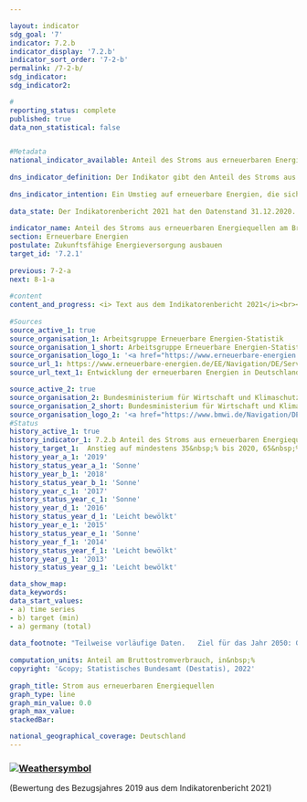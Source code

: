 ```yaml
---

layout: indicator    
sdg_goal: '7'    
indicator: 7.2.b    
indicator_display: '7.2.b'    
indicator_sort_order: '7-2-b'    
permalink: /7-2-b/    
sdg_indicator:     
sdg_indicator2:     

#    
reporting_status: complete    
published: true    
data_non_statistical: false    


#Metadata    
national_indicator_available: Anteil des Stroms aus erneuerbaren Energiequellen am Bruttostromverbrauch    
    
dns_indicator_definition: Der Indikator gibt den Anteil des Stroms aus erneuerbaren Energiequellen am Bruttostromverbrauch wieder.    
    
dns_indicator_intention: Ein Umstieg auf erneuerbare Energien, die sich als natürliche Energiequellen ständig regenerieren, kann den Bedarf an fossilen Energieträgern verringern. Dadurch würde sowohl die Abhängigkeit von Importen konventioneller Energieträger reduziert als auch der Ausstoß energetisch bedingter Emissionen verringert und damit das Ausmaß des Klimawandels eingedämmt. Die Bundesregierung hatte sich daher als Ziel gesetzt, den Anteil des Stroms aus erneuerbaren Energiequellen gemessen am Bruttostromverbrauch bis zum Jahr 2020 auf mindestens 35&nbsp;% und bis zum Jahr 2030 auf 65&nbsp;% zu steigern. Vor dem Jahr 2050 soll der gesamte in Deutschland erzeugte und verbrauchte Strom treibhausgasneutral sein.<br><br>    
    
data_state: Der Indikatorenbericht 2021 hat den Datenstand 31.12.2020. Die Daten auf der DNS-Online Plattform werden regelmäßig aktualisiert, sodass online aktuellere Daten verfügbar sein können als im Indikatorenbericht 2021 veröffentlicht.    
    
indicator_name: Anteil des Stroms aus erneuerbaren Energiequellen am Bruttostromverbrauch    
section: Erneuerbare Energien    
postulate: Zukunftsfähige Energieversorgung ausbauen    
target_id: '7.2.1'    
    
previous: 7-2-a    
next: 8-1-a    
    
#content    
content_and_progress: <i> Text aus dem Indikatorenbericht 2021</i><br><br>Die Berechnung des Indikators erfolgt durch die Arbeitsgruppe Erneuerbare Energien Statistik (AGEE-Stat) auf Basis unterschiedlicher amtlicher und nichtamtlicher Quellen. Der Bruttostromverbrauch umfasst die gesamte erzeugte und importierte Strommenge abzüglich des exportierten Stroms. Er setzt sich somit aus der inländischen Stromerzeugung, dem Austauschsaldo über die Landesgrenzen, dem Eigenstromverbrauch der Kraftwerke als auch den Netzverlusten zusammen. Als erneuerbare Energiequellen gelten Windenergie, Wasserkraft, solare Strahlungsenergie, Geothermie und Biomasse einschließlich Biogas, Biomethan, Deponiegas und Klärgas sowie der biologisch abbaubare Anteil von Abfällen aus Haushalten und Industrie.<br><br>Im Zeitraum von 2005 bis 2019 erhöhte sich der Anteil erneuerbarer Energien am Stromverbrauch von 10,3&nbsp;% auf 42,0&nbsp;%. Damit wurde das im Energiekonzept der Bundesregierung für 2020 angestrebte Ziel von mindestens 35&nbsp;% bereits im Jahr 2017 erfüllt. Diese Entwicklung wurde durch gesetzliche Maßnahmen, wie zum Beispiel das Erneuerbare-Energien-Gesetz (EEG), vorangetrieben. Das EEG verpflichtet die Netzbetreiber unter anderem, erneuerbaren Energien bei der Stromeinspeisung Vorrang zu gewähren. Bei Fortsetzung des Trends der vergangenen Jahre wird das Ziel für das Jahr 2030 voraussichtlich ebenfalls erreicht.<br><br>Ähnlich wie bei Indikator [7.2.a](https://sustainabledevelopment-deutschland.github.io/7-2-a/) ist bei der Berechnungsmethodik des Indikators zu beachten, dass der Stromaußenhandel einen direkten Einfluss auf den Nenner des Indikators, nicht aber auf den Zähler hat<sup>1</sup>. Unabhängig von der Elektrizitätsproduktion aus erneuerbaren Quellen reduzieren Nettoexporte den Bruttostromverbrauch, während Nettoimporte den Bruttostromverbrauch erhöhen. Deutschland ist seit dem Jahr 2003 zunehmend Nettoexporteur von Elektrizität, was dazu führt, dass der Indikator den tatsächlichen Anteil erneuerbarer Energien am Bruttostromverbrauch im selben Zeitraum überschätzt.<br><br>Seit dem Jahr 2005 stieg der Anteil erneuerbarer Energien an der Stromerzeugung an, insbesondere durch die zunehmende Nutzung von Windenergie, Biomasse und Photovoltaik. Zwischen 2005 und 2019 stand einer abnehmenden Stromerzeugung aus konventionellen Energieträgern eine um knapp 180 Terawattstunden gesteigerte Produktion von Elektrizität aus regenerativen Energiequellen gegenüber. Dabei nahm die Stromerzeugung mittels Windenergie an Land und auf See von 27,8 Terawattstunden im Jahr 2005 auf knapp 126 Terawattstunden im Jahr 2019 zu. Davon steuerte die Windenergie auf See im Jahr 2019 rund 24,7 Terawattstunden bei. Die Stromerzeugung aus Photovoltaik stieg zwischen 2005 und 2019 von 1,3 Terawattstunden auf 46,4 Terawattstunden. Die Stromerzeugung aus Biomasse hat sich im gleichen Zeitraum auf 50,2 Terawattstunden mehr als verdreifacht.<br><br><small><sup>1</sup> Dies ist ein rein mathematischer Effekt, der keine Korrelation zwischen Austauschsaldo und Bruttostromverbrauch darstellen soll.</small>    
    
#Sources    
source_active_1: true                    
source_organisation_1: Arbeitsgruppe Erneuerbare Energien-Statistik
source_organisation_1_short: Arbeitsgruppe Erneuerbare Energien-Statistik (AGEE-Stat)                
source_organisation_logo_1: '<a href="https://www.erneuerbare-energien.de/EE/Navigation/DE/Service/Erneuerbare_Energien_in_Zahlen/Arbeitsgruppe/arbeitsgruppe_ee.html"><img src="https://g205sdgs.github.io/sdg-indicators/public/logos/ageestat.png" alt=" Arbeitsgruppe Erneuerbare Energien-Statistik (AGEE-Stat)" title="Klicken Sie hier um zu der Homepage der Organisation zu gelangen" style="border: transparent"/></a>'
source_url_1: https://www.erneuerbare-energien.de/EE/Navigation/DE/Service/Erneuerbare_Energien_in_Zahlen/Zeitreihen/zeitreihen.html                        
source_url_text_1: Entwicklung der erneuerbaren Energien in Deutschland                        

source_active_2: true                    
source_organisation_2: Bundesministerium für Wirtschaft und Klimaschutz
source_organisation_2_short: Bundesministerium für Wirtschaft und Klimaschutz (BMWK)                
source_organisation_logo_2: '<a href="https://www.bmwi.de/Navigation/DE/Home/home.html"><img src="https://g205sdgs.github.io/sdg-indicators/public/logos/bmwk.png" alt=" Bundesministerium für Wirtschaft und Klimaschutz (BMWK)" title="Klicken Sie hier um zu der Homepage der Organisation zu gelangen" style="border: transparent"/></a>'    
#Status    
history_active_1: true
history_indicator_1: 7.2.b Anteil des Stroms aus erneuerbaren Energiequellen am Bruttostromverbrauch
history_target_1:  Anstieg auf mindestens 35&nbsp;% bis 2020, 65&nbsp;% bis 2030 und Treibhausgasneutralität des in Deutschland erzeugten und verbrauchten Stroms bis 2050
history_year_a_1: '2019'                            
history_status_year_a_1: 'Sonne'
history_year_b_1: '2018'                            
history_status_year_b_1: 'Sonne'
history_year_c_1: '2017'                            
history_status_year_c_1: 'Sonne'
history_year_d_1: '2016'                            
history_status_year_d_1: 'Leicht bewölkt'
history_year_e_1: '2015'                            
history_status_year_e_1: 'Sonne'
history_year_f_1: '2014'                            
history_status_year_f_1: 'Leicht bewölkt'
history_year_g_1: '2013'                            
history_status_year_g_1: 'Leicht bewölkt'    

data_show_map:     
data_keywords:    
data_start_values:     
- a) time series
- b) target (min)
- a) germany (total)
    
data_footnote: "Teilweise vorläufige Daten.   Ziel für das Jahr 2050: Gesamter erzeugter und verbrauchter Strom lt. EEG treibhausgasneutral."    
    
computation_units: Anteil am Bruttostromverbrauch, in&nbsp;%    
copyright: '&copy; Statistisches Bundesamt (Destatis), 2022'
    
graph_title: Strom aus erneuerbaren Energiequellen    
graph_type: line    
graph_min_value: 0.0    
graph_max_value:     
stackedBar:     

national_geographical_coverage: Deutschland    
---    
```

<div>
  <div class="my-header">
    <h3>
      <a href="https://sustainabledevelopment-deutschland.github.io/status/"><img src="https://g205sdgs.github.io/sdg-indicators/public/Wettersymbole/Sonne.png" title="Der Indikator ist 'on track' und wird bei Fortsetzung der Entwicklung das Ziel voraussichtlich erfüllen oder erfüllt es bereits jetzt." alt="Weathersymbol" />
      </a>
    </h3>
  </div>
  <div class="my-header-note">
    <span> (Bewertung des Bezugsjahres 2019 aus dem Indikatorenbericht 2021)</span>
  </div>
</div>